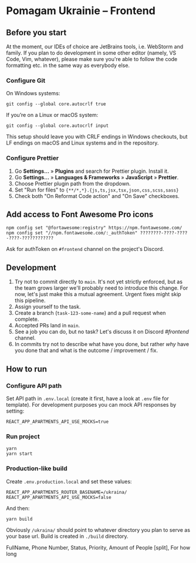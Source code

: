 # Pomagam Ukrainie – Frontend

## Before you start

At the moment, our IDEs of choice are JetBrains tools, i.e. WebStorm and family. If you plan to do development in some
other editor (namely, VS Code, Vim, whatever), please make sure you're able to follow the code formatting etc. in the
same way as everybody else.

### Configure Git

On Windows systems:

```shell
git config --global core.autocrlf true
```

If you’re on a Linux or macOS system:

```shell
git config --global core.autocrlf input
```

This setup should leave you with CRLF endings in Windows checkouts, but LF endings on macOS and Linux systems and in the
repository.

### Configure Prettier

1. Go **Settings…** » **Plugins** and search for Prettier plugin. Install it.
2. Go **Settings…** » **Languages & Frameworks** » **JavaScript** » **Prettier**.
3. Choose Prettier plugin path from the dropdown.
4. Set "Run for files" to `{**/*,*}.{js,ts,jsx,tsx,json,css,scss,sass}`
5. Check both "On Reformat Code action" and "On Save" checkboxes.

## Add access to Font Awesome Pro icons

```shell
npm config set "@fortawesome:registry" https://npm.fontawesome.com/
npm config set "//npm.fontawesome.com/:_authToken" ????????-????-????-????-????????????
```

Ask for authToken on `#frontend` channel on the project's Discord. 

## Development

1. Try not to commit directly to `main`. It's not yet strictly enforced, but as the team grows larger we'll probably
   need to introduce this change. For now, let's just make this a mutual agreement. Urgent fixes might skip this
   pipeline.
2. Assign yourself to the task.
3. Create a branch (`task-123-some-name`) and a pull request when complete.
4. Accepted PRs land in `main`.
5. See a job you can do, but no task? Let's discuss it on Discord *#frontend* channel.
6. In commits try not to describe what have you done, but rather _why_ have you done that and what is the outcome /
   improvement / fix.

## How to run

### Configure API path

Set API path in `.env.local` (create it first, have a look at `.env` file for template). For development purposes you
can mock API responses by setting:

```shell
REACT_APP_APARTMENTS_API_USE_MOCKS=true
```

### Run project

```shell
yarn
yarn start
```

### Production-like build

Create `.env.production.local` and set these values:

```shell
REACT_APP_APARTMENTS_ROUTER_BASENAME=/ukraina/
REACT_APP_APARTMENTS_API_USE_MOCKS=false
```

And then:

```shell
yarn build
```

Obviously `/ukraina/` should point to whatever directory you plan to serve as your base url. Build is created
in `./build` directory.


FullName, Phone Number, Status, Priority, Amount of People [split], For how long
